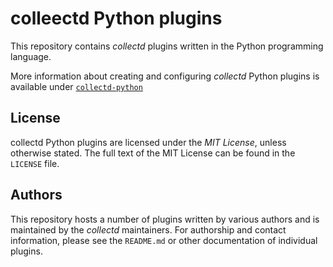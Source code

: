 # colleectd Python plugins

This repository contains *collectd* plugins written in the Python programming
language.

More information about creating and configuring *collectd* Python plugins is available under
[`collectd-python`](https://collectd.org/documentation/manpages/collectd-python.5.shtml)

## License

collectd Python plugins are licensed under the *MIT License*, unless otherwise
stated. The full text of the MIT License can be found in the `LICENSE` file.

## Authors

This repository hosts a number of plugins written by various authors and is
maintained by the *collectd* maintainers. For authorship and contact
information, please see the `README.md` or other documentation of individual
plugins.
